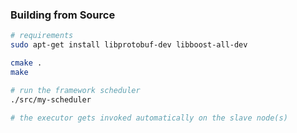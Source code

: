 
### Building from Source

```sh
# requirements
sudo apt-get install libprotobuf-dev libboost-all-dev

cmake .
make

# run the framework scheduler
./src/my-scheduler

# the executor gets invoked automatically on the slave node(s)
```

